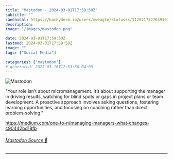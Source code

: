 ```yaml
---
title: "Mastodon - 2024-03-01T17:59:50Z"
subtitle: ""
canonical: https://hachyderm.io/users/mweagle/statuses/112021732764919121
description:
image: "/images/mastodon.png"

date: 2024-03-01T17:59:50Z
lastmod: 2024-03-01T17:59:50Z
image: ""
tags: ["Social Media"]

categories: ["mastodon"]
# generated: 2025-03-16T12:33:30-04:00
---
```

![Mastodon](/images/mastodon.png)

<p>&quot;Your role isn’t about micromanagement. It’s about supporting the manager in driving results, watching for blind spots or gaps in project plans or team development. A proactive approach involves asking questions, fostering learning opportunities, and focusing on coaching rather than direct problem-solving.&quot;</p><p><a href="https://medium.com/one-to-n/managing-managers-what-changes-c90442bd18fb" target="_blank" rel="nofollow noopener noreferrer" translate="no"><span class="invisible">https://</span><span class="ellipsis">medium.com/one-to-n/managing-m</span><span class="invisible">anagers-what-changes-c90442bd18fb</span></a></p>


###### [Mastodon Source 🐘](https://hachyderm.io/@mweagle/112021732764919121)

___
